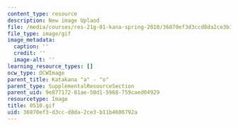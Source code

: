 ```yaml
---
content_type: resource
description: New image Uplaod
file: /media/courses/res-21g-01-kana-spring-2010/36870ef3d3ccd8da2ce3b11b4606792a_0510.gif
file_type: image/gif
image_metadata:
  caption: ''
  credit: ''
  image-alt: ''
learning_resource_types: []
ocw_type: OCWImage
parent_title: Katakana "a" - "o"
parent_type: SupplementalResourceSection
parent_uid: 9e877172-81ae-50d1-5968-759caed04929
resourcetype: Image
title: 0510.gif
uid: 36870ef3-d3cc-d8da-2ce3-b11b4606792a
---
```

